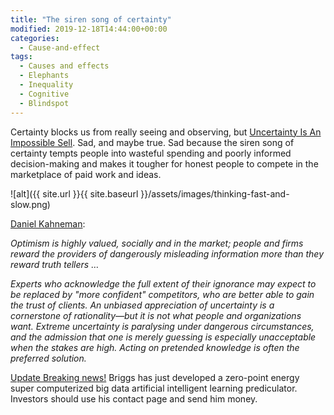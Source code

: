 ```yaml
---
title: "The siren song of certainty"
modified: 2019-12-18T14:44:00+00:00
categories:
  - Cause-and-effect
tags:
  - Causes and effects
  - Elephants
  - Inequality
  - Cognitive
  - Blindspot
---
```

Certainty blocks us from really seeing and observing, but [Uncertainty Is An Impossible Sell](http://wmbriggs.com/post/14912/). Sad, and maybe true. Sad because the siren song of certainty tempts people into wasteful spending and poorly informed decision-making and makes it tougher for honest people to compete in the marketplace of paid work and ideas.

![alt]({{ site.url }}{{ site.baseurl }}/assets/images/thinking-fast-and-slow.png)

[Daniel Kahneman](https://us.macmillan.com/books/9780374533557):

_Optimism is highly valued, socially and in the market; people and firms reward the providers of dangerously misleading information more than they reward truth tellers …_

_Experts who acknowledge the full extent of their ignorance may expect to be replaced by "more confident" competitors, who are better able to gain the trust of clients. An unbiased appreciation of uncertainty is a cornerstone of rationality—but it is not what people and organizations want. Extreme uncertainty is paralysing under dangerous circumstances, and the admission that one is merely guessing is especially unacceptable when the stakes are high. Acting on pretended knowledge is often the preferred solution._

[Update Breaking news!](https://wmbriggs.com/post/14912/) Briggs has just developed a zero-point energy super computerized big data artificial intelligent learning prediculator. Investors should use his contact page and send him money. 


